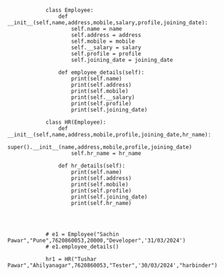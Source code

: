                 
                class Employee:
                    def __init__(self,name,address,mobile,salary,profile,joining_date):
                        self.name = name
                        self.address = address
                        self.mobile = mobile
                        self.__salary = salary
                        self.profile = profile
                        self.joining_date = joining_date
                    
                    def employee_details(self):
                        print(self.name)
                        print(self.address)
                        print(self.mobile)
                        print(self.__salary)
                        print(self.profile)
                        print(self.joining_date)
                
                class HR(Employee):
                    def __init__(self,name,address,mobile,profile,joining_date,hr_name):
                        super().__init__(name,address,mobile,profile,joining_date)
                        self.hr_name = hr_name
                    
                    def hr_details(self):
                        print(self.name)
                        print(self.address)
                        print(self.mobile)
                        print(self.profile)
                        print(self.joining_date)
                        print(self.hr_name)
                
                
                
                
                # e1 = Employee("Sachin Pawar","Pune",7620860053,20000,"Developer",'31/03/2024')
                # e1.employee_details()
                
                hr1 = HR("Tushar Pawar","Ahilyanagar",7620860053,"Tester",'30/03/2024',"harbinder")
